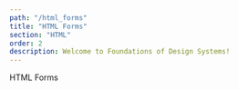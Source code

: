 ```yaml
---
path: "/html_forms"
title: "HTML Forms"
section: "HTML"
order: 2
description: Welcome to Foundations of Design Systems!
---
```


HTML Forms

